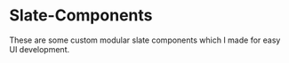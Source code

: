 # Slate-Components
These are some custom modular slate components which I made for easy UI development.
